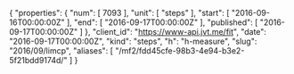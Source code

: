 {
  "properties": {
    "num": [
      7093
    ],
    "unit": [
      "steps"
    ],
    "start": [
      "2016-09-16T00:00:00Z"
    ],
    "end": [
      "2016-09-17T00:00:00Z"
    ],
    "published": [
      "2016-09-17T00:00:00Z"
    ]
  },
  "client_id": "https://www-api.jvt.me/fit",
  "date": "2016-09-17T00:00:00Z",
  "kind": "steps",
  "h": "h-measure",
  "slug": "2016/09/limcp",
  "aliases": [
    "/mf2/fdd45cfe-98b3-4e94-b3e2-5f21bdd9174d/"
  ]
}
